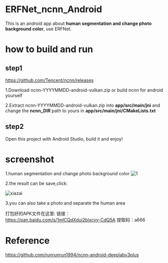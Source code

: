 # ERFNet_ncnn_Android
This is an android app about  **human segmentation and change photo background color**, use ERFNet.

# how to build and run
## step1
https://github.com/Tencent/ncnn/releases

1.Download ncnn-YYYYMMDD-android-vulkan.zip or build ncnn for android yourself

2.Extract ncnn-YYYYMMDD-android-vulkan.zip into **app/src/main/jni** and change the **ncnn_DIR** path to yours in **app/src/main/jni/CMakeLists.txt**

## step2
Open this project with Android Studio, build it and enjoy!

# screenshot
1.human segmentation and change photo background color
![1](https://user-images.githubusercontent.com/56180347/174824531-da9838fa-11c5-4da5-8192-ce753909862e.png)

2.the result can be save,click:

![xiazai](https://user-images.githubusercontent.com/56180347/174908175-1f0cabc2-9e78-4e63-91b2-2ad280b82059.png)

3.you can also take a photo and separate the human area

打包好的APK文件在这里:
链接：https://pan.baidu.com/s/1mlCQdXduj2blxcvy-CdQ5A 
提取码：a666

# Reference
https://github.com/runrunrun1994/ncnn-android-deeplabv3plus

